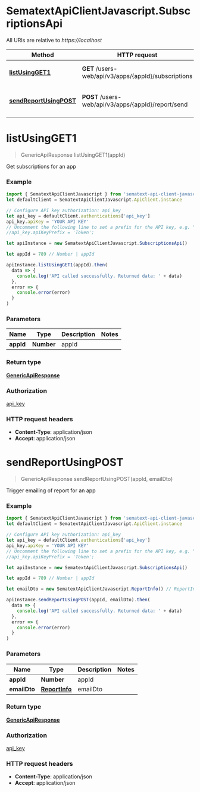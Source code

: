 # SematextApiClientJavascript.SubscriptionsApi

All URIs are relative to _https://localhost_

| Method                                                             | HTTP request                                         | Description                           |
| ------------------------------------------------------------------ | ---------------------------------------------------- | ------------------------------------- |
| [**listUsingGET1**](SubscriptionsApi.md#listUsingGET1)             | **GET** /users-web/api/v3/apps/{appId}/subscriptions | Get subscriptions for an app          |
| [**sendReportUsingPOST**](SubscriptionsApi.md#sendReportUsingPOST) | **POST** /users-web/api/v3/apps/{appId}/report/send  | Trigger emailing of report for an app |

<a name="listUsingGET1"></a>

# **listUsingGET1**

> GenericApiResponse listUsingGET1(appId)

Get subscriptions for an app

### Example

```javascript
import { SematextApiClientJavascript } from 'sematext-api-client-javascript'
let defaultClient = SematextApiClientJavascript.ApiClient.instance

// Configure API key authorization: api_key
let api_key = defaultClient.authentications['api_key']
api_key.apiKey = 'YOUR API KEY'
// Uncomment the following line to set a prefix for the API key, e.g. "Token" (defaults to null)
//api_key.apiKeyPrefix = 'Token';

let apiInstance = new SematextApiClientJavascript.SubscriptionsApi()

let appId = 789 // Number | appId

apiInstance.listUsingGET1(appId).then(
  data => {
    console.log('API called successfully. Returned data: ' + data)
  },
  error => {
    console.error(error)
  }
)
```

### Parameters

| Name      | Type       | Description | Notes |
| --------- | ---------- | ----------- | ----- |
| **appId** | **Number** | appId       |

### Return type

[**GenericApiResponse**](GenericApiResponse.md)

### Authorization

[api_key](../README.md#api_key)

### HTTP request headers

- **Content-Type**: application/json
- **Accept**: application/json

<a name="sendReportUsingPOST"></a>

# **sendReportUsingPOST**

> GenericApiResponse sendReportUsingPOST(appId, emailDto)

Trigger emailing of report for an app

### Example

```javascript
import { SematextApiClientJavascript } from 'sematext-api-client-javascript'
let defaultClient = SematextApiClientJavascript.ApiClient.instance

// Configure API key authorization: api_key
let api_key = defaultClient.authentications['api_key']
api_key.apiKey = 'YOUR API KEY'
// Uncomment the following line to set a prefix for the API key, e.g. "Token" (defaults to null)
//api_key.apiKeyPrefix = 'Token';

let apiInstance = new SematextApiClientJavascript.SubscriptionsApi()

let appId = 789 // Number | appId

let emailDto = new SematextApiClientJavascript.ReportInfo() // ReportInfo | emailDto

apiInstance.sendReportUsingPOST(appId, emailDto).then(
  data => {
    console.log('API called successfully. Returned data: ' + data)
  },
  error => {
    console.error(error)
  }
)
```

### Parameters

| Name         | Type                            | Description | Notes |
| ------------ | ------------------------------- | ----------- | ----- |
| **appId**    | **Number**                      | appId       |
| **emailDto** | [**ReportInfo**](ReportInfo.md) | emailDto    |

### Return type

[**GenericApiResponse**](GenericApiResponse.md)

### Authorization

[api_key](../README.md#api_key)

### HTTP request headers

- **Content-Type**: application/json
- **Accept**: application/json
